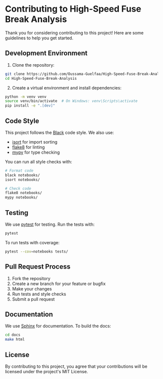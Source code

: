 # Contributing to High-Speed Fuse Break Analysis

Thank you for considering contributing to this project! Here are some guidelines to help you get started.

## Development Environment

1. Clone the repository:
```bash
git clone https://github.com/Oussama-Guelfaa/High-Speed-Fuse-Break-Analysis.git
cd High-Speed-Fuse-Break-Analysis
```

2. Create a virtual environment and install dependencies:
```bash
python -m venv venv
source venv/bin/activate  # On Windows: venv\Scripts\activate
pip install -e ".[dev]"
```

## Code Style

This project follows the [Black](https://black.readthedocs.io/en/stable/) code style. We also use:
- [isort](https://pycqa.github.io/isort/) for import sorting
- [flake8](https://flake8.pycqa.org/en/latest/) for linting
- [mypy](https://mypy.readthedocs.io/en/stable/) for type checking

You can run all style checks with:
```bash
# Format code
black notebooks/
isort notebooks/

# Check code
flake8 notebooks/
mypy notebooks/
```

## Testing

We use [pytest](https://docs.pytest.org/en/stable/) for testing. Run the tests with:
```bash
pytest
```

To run tests with coverage:
```bash
pytest --cov=notebooks tests/
```

## Pull Request Process

1. Fork the repository
2. Create a new branch for your feature or bugfix
3. Make your changes
4. Run tests and style checks
5. Submit a pull request

## Documentation

We use [Sphinx](https://www.sphinx-doc.org/en/master/) for documentation. To build the docs:
```bash
cd docs
make html
```

## License

By contributing to this project, you agree that your contributions will be licensed under the project's MIT License.
